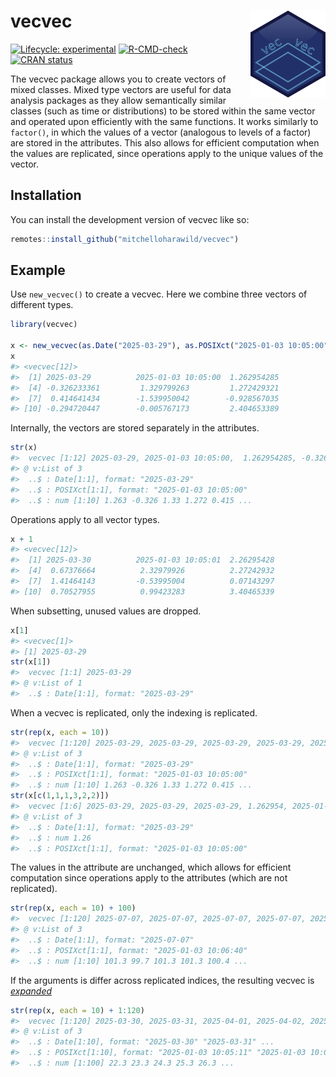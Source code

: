 

<!-- README.md is generated from README.qmd. Please edit that file -->

# vecvec <img src="man/figures/logo.svg" align="right" style="height: 139px;" alt="" />

<!-- badges: start -->

[![Lifecycle:
experimental](https://img.shields.io/badge/lifecycle-experimental-orange.svg)](https://lifecycle.r-lib.org/articles/stages.html#experimental)
[![R-CMD-check](https://github.com/mitchelloharawild/vecvec/actions/workflows/R-CMD-check.yaml/badge.svg)](https://github.com/mitchelloharawild/vecvec/actions/workflows/R-CMD-check.yaml)
[![CRAN
status](https://www.r-pkg.org/badges/version/vecvec.png)](https://CRAN.R-project.org/package=vecvec)
<!-- badges: end -->

The vecvec package allows you to create vectors of mixed classes. Mixed
type vectors are useful for data analysis packages as they allow
semantically similar classes (such as time or distributions) to be
stored within the same vector and operated upon efficiently with the
same functions. It works similarly to `factor()`, in which the values of
a vector (analogous to levels of a factor) are stored in the attributes.
This also allows for efficient computation when the values are
replicated, since operations apply to the unique values of the vector.

## Installation

You can install the development version of vecvec like so:

``` r
remotes::install_github("mitchelloharawild/vecvec")
```

## Example

Use `new_vecvec()` to create a vecvec. Here we combine three vectors of
different types.

``` r
library(vecvec)

x <- new_vecvec(as.Date("2025-03-29"), as.POSIXct("2025-01-03 10:05:00"), rnorm(10))
x
#> <vecvec[12]>
#>  [1] 2025-03-29          2025-01-03 10:05:00  1.262954285       
#>  [4] -0.326233361         1.329799263         1.272429321       
#>  [7]  0.414641434        -1.539950042        -0.928567035       
#> [10] -0.294720447        -0.005767173         2.404653389
```

Internally, the vectors are stored separately in the attributes.

``` r
str(x)
#>  vecvec [1:12] 2025-03-29, 2025-01-03 10:05:00,  1.262954285, -0.326233361,...
#> @ v:List of 3
#>  ..$ : Date[1:1], format: "2025-03-29"
#>  ..$ : POSIXct[1:1], format: "2025-01-03 10:05:00"
#>  ..$ : num [1:10] 1.263 -0.326 1.33 1.272 0.415 ...
```

Operations apply to all vector types.

``` r
x + 1
#> <vecvec[12]>
#>  [1] 2025-03-30          2025-01-03 10:05:01  2.26295428        
#>  [4]  0.67376664          2.32979926          2.27242932        
#>  [7]  1.41464143         -0.53995004          0.07143297        
#> [10]  0.70527955          0.99423283          3.40465339
```

When subsetting, unused values are dropped.

``` r
x[1]
#> <vecvec[1]>
#> [1] 2025-03-29
str(x[1])
#>  vecvec [1:1] 2025-03-29
#> @ v:List of 1
#>  ..$ : Date[1:1], format: "2025-03-29"
```

When a vecvec is replicated, only the indexing is replicated.

``` r
str(rep(x, each = 10))
#>  vecvec [1:120] 2025-03-29, 2025-03-29, 2025-03-29, 2025-03-29, 2025-03-29,...
#> @ v:List of 3
#>  ..$ : Date[1:1], format: "2025-03-29"
#>  ..$ : POSIXct[1:1], format: "2025-01-03 10:05:00"
#>  ..$ : num [1:10] 1.263 -0.326 1.33 1.272 0.415 ...
str(x[c(1,1,1,3,2,2)])
#>  vecvec [1:6] 2025-03-29, 2025-03-29, 2025-03-29, 1.262954, 2025-01-03 10:0...
#> @ v:List of 3
#>  ..$ : Date[1:1], format: "2025-03-29"
#>  ..$ : num 1.26
#>  ..$ : POSIXct[1:1], format: "2025-01-03 10:05:00"
```

The values in the attribute are unchanged, which allows for efficient
computation since operations apply to the attributes (which are not
replicated).

``` r
str(rep(x, each = 10) + 100)
#>  vecvec [1:120] 2025-07-07, 2025-07-07, 2025-07-07, 2025-07-07, 2025-07-07,...
#> @ v:List of 3
#>  ..$ : Date[1:1], format: "2025-07-07"
#>  ..$ : POSIXct[1:1], format: "2025-01-03 10:06:40"
#>  ..$ : num [1:10] 101.3 99.7 101.3 101.3 100.4 ...
```

If the arguments is differ across replicated indices, the resulting
vecvec is
[*expanded*](https://github.com/mitchelloharawild/vecvec/issues/2)

``` r
str(rep(x, each = 10) + 1:120)
#>  vecvec [1:120] 2025-03-30, 2025-03-31, 2025-04-01, 2025-04-02, 2025-04-03,...
#> @ v:List of 3
#>  ..$ : Date[1:10], format: "2025-03-30" "2025-03-31" ...
#>  ..$ : POSIXct[1:10], format: "2025-01-03 10:05:11" "2025-01-03 10:05:12" ...
#>  ..$ : num [1:100] 22.3 23.3 24.3 25.3 26.3 ...
```
